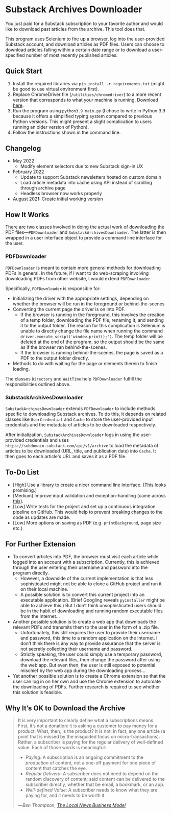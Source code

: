 # Substack Archives Downloader

You just paid for a Substack subscription to your favorite author and would like to download past articles from the archive. This tool does that.

This program uses Selenium to fire up a browser, log into the user-provided Substack account, and download articles as PDF files. Users can choose to download articles falling within a certain date range or to download a user-specified number of most recently published articles.

## Quick Start

1. Install the required libraries via `pip install -r requirements.txt` (might be good to use virtual environment first).
2. Replace ChromeDriver file (`/utilities/chromedriver`) to a more recent version that corresponds to what your machine is running. Download [here](https://chromedriver.chromium.org/downloads).
3. Run the program using `python3.9 main.py` (I chose to write in Python 3.9 because it offers a simplified typing system compared to previous Python versions. This might present a slight complication to users running an older version of Python).
4. Follow the instructions shown in the command line.

## Changelog

- May 2022
  - Modify element selectors due to new Substack sign-in UX
- February 2022
  - Update to support Substack newsletters hosted on custom domain
  - Load article metadata into cache using API instead of scrolling through archive page
  - Headless browser now works properly
- August 2021: Create initial working version

## How It Works

There are two classes involved in doing the actual work of downloading the PDF files—`PDFDownloader` and `SubstackArchivesDownloader`. The latter is then wrapped in a user interface object to provide a command line interface for the user.

### PDFDownloader

`PDFDownloader` is meant to contain more general methods for downloading PDFs in general. In the future, if I want to do web-scraping involving downloading PDFs from other website, I would extend `PDFDownloader`.

Specifically, `PDFDownloader` is responsible for:

- Initializing the driver with the appropriate settings, depending on whether the browser will be run in the foreground or behind-the-scenes
- Converting the current page the driver is on into PDF.
  - If the browser is running in the foreground, this involves the creation of a temp folder, downloading the PDF file, renaming it, and sending it to the output folder. The reason for this complication is Selenium is unable to directly change the file name when running the command `driver.execute_script('window.print();')`. The temp folder will be deleted at the end of the program, so the output should be the same as if the browser ran behind-the-scenes.
  - If the browser is running behind-the-scenes, the page is saved as a PDF to the output folder directly.
- Methods to do with waiting for the page or elements therein to finish loading.

The classes `Directory` and `WaitTime` help `PDFDownloader` fulfill the responsibilities outlined above.

### SubstackArchivesDownloader

`SubstackArchivesDownloader` extends `PDFDownloader` to include methods specific to downloading Substack archives. To do this, it depends on related classes like `UserCredential` and `Cache` to store the user-provided input credentials and the metadata of articles to be downloaded respectively.

After initialization, `SubstackArchivesDownloader` logs in using the user-provided credentials and uses `https://subdomain.substack.com/api/v1/archive` to load the metadata of articles to be downloaded (URL, title, and publication date) into `Cache`. It then goes to each article's URL and saves it as a PDF file.

## To-Do List

- [High] Use a library to create a nicer command line interface. ([This](https://github.com/google/python-fire) looks promising.)
- [Medium] Improve input validation and exception-handling (came across [this](https://dev.to/rinaarts/declutter-your-python-code-with-error-handling-decorators-2db9)).
- [Low] Write tests for the project and set up a continuous integration pipeline on GitHub. This would help to prevent breaking changes to the code as updates are made.
- [Low] More options on saving as PDF (e.g. `printBackground`, page size etc.)

## For Further Extension

- To convert articles into PDF, the browser must visit each article while logged into an account with a subscription. Currently, this is achieved through the user entering their username and password into the program directly.
  - However, a downside of the current implementation is that less sophisticated might not be able to clone a GitHub project and run it on their local machine.
  - A possible solution is to convert this current project into an executable application. (Brief Googling reveals `pyinstaller` might be able to achieve this.) But I don’t think unsophisticated users should be in the habit of downloading and running random executable files from the Internet…
- Another possible solution is to create a web app that downloads the relevant PDFs and transmits them to the user in the form of a .zip file.
  - Unfortunately, this still requires the user to provide their username and password, this time to a random application on the Internet. I don’t think there is any way to provide assurance that the server is not secretly collecting their username and password.
  - Strictly speaking, the user could simply use a temporary password, download the relevant files, then change the password after using the web app. But even then, the user is still exposed to potential mischief by the web app during the downloading process…
- Yet another possible solution is to create a Chrome extension so that the user can log in on her own and use the Chrome extension to automate the downloading of PDFs. Further research is required to see whether this solution is feasible.

## Why It’s OK to Download the Archive

> It is very important to clearly define what a subscriptions means. First, it’s not a donation: it is asking a customer to pay money for a product. What, then, is the product? It is not, in fact, any one article (a point that is missed by the misguided focus on micro-transactions). Rather, a subscriber is paying for the regular delivery of well-defined value.
> Each of those words is meaningful:
>
> - *Paying*: A subscription is an ongoing commitment to the *production* of content, not a one-off payment for one piece of content that catches the eye.
> - *Regular Delivery*: A subscriber does not need to depend on the random discovery of content; said content can be delivered to the subscriber directly, whether that be email, a bookmark, or an app.
> - *Well-defined Value*: A subscriber needs to know what they are paying for, and it needs to be worth it.
>
> —<cite>Ben Thompson, [The Local News Business Model](https://stratechery.com/2017/the-local-news-business-model/)</cite>
